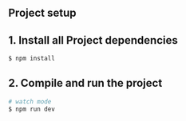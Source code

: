 ## Project setup

## 1. Install all Project dependencies

```bash
$ npm install
```

## 2. Compile and run the project

```bash
# watch mode
$ npm run dev
